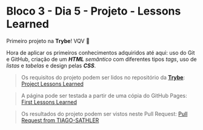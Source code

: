 # Bloco 3 - Dia 5 - Projeto - Lessons Learned

Primeiro projeto na __Trybe__! VQV :rocket:

Hora de aplicar os primeiros conhecimentos adquiridos até aqui: uso do Git e GitHub, criação de um __*HTML*__ *semântico* com diferentes tipos *tags*, uso de *listas* e *tabelas* e design pelas __*CSS*__.

> Os requisitos do projeto podem ser lidos no repositório da [__Trybe__](https://www.betrybe.com/): [Project Lessons Learned](https://github.com/tryber/sd-014-a-project-lessons-learned)

> A página pode ser testada a partir de uma cópia do GitHub Pages: [First Lessons Learned](https://tiagosathler.github.io/projects/lessons-learned/index.html)

> Os resultados do projeto podem ser vistos neste Pull Request: [Pull Request from TIAGO-SATHLER](https://github.com/tryber/sd-014-a-project-lessons-learned/pull/42)

